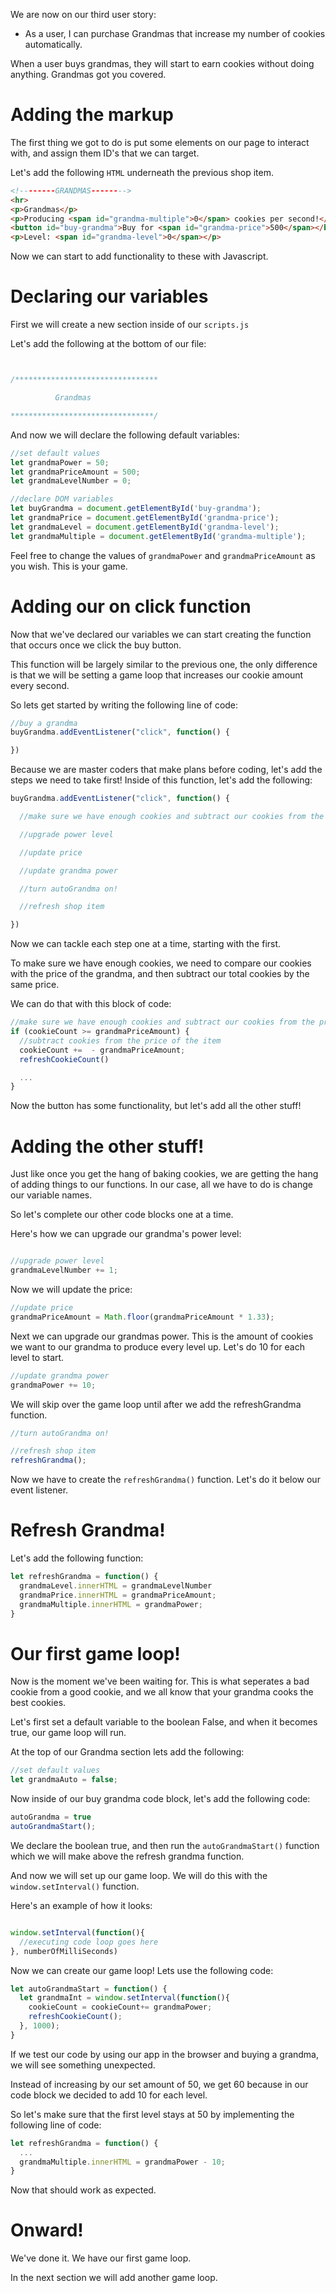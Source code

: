 We are now on our third user story:

- As a user, I can purchase Grandmas that increase my number of cookies automatically.

When a user buys grandmas, they will start to earn cookies without doing anything. Grandmas got you covered.

# Adding the markup

The first thing we got to do is put some elements on our page to interact with, and assign them ID's that we can target.

Let's add the following ```HTML``` underneath the previous shop item.

```HTML
<!--------GRANDMAS-------->
<hr>
<p>Grandmas</p>
<p>Producing <span id="grandma-multiple">0</span> cookies per second!</p>
<button id="buy-grandma">Buy for <span id="grandma-price">500</span></button>
<p>Level: <span id="grandma-level">0</span></p>

```

Now we can start to add functionality to these with Javascript.

# Declaring our variables
First we will create a new section inside of our ```scripts.js```

Let's add the following at the bottom of our file:

```js


/********************************

          Grandmas

********************************/

```

And now we will declare the following default variables:

```js
//set default values
let grandmaPower = 50;
let grandmaPriceAmount = 500;
let grandmaLevelNumber = 0;

//declare DOM variables
let buyGrandma = document.getElementById('buy-grandma');
let grandmaPrice = document.getElementById('grandma-price');
let grandmaLevel = document.getElementById('grandma-level');
let grandmaMultiple = document.getElementById('grandma-multiple');
```
Feel free to change the values of ```grandmaPower``` and ```grandmaPriceAmount``` as you wish. This is your game.

# Adding our on click function
Now that we've declared our variables we can start creating the function that occurs once we click the buy button.

This function will be largely similar to the previous one, the only difference is that we will be setting a game loop that increases our cookie amount every second.

So lets get started by writing the following line of code:

```js
//buy a grandma
buyGrandma.addEventListener("click", function() {

})

```

Because we are master coders that make plans before coding, let's add the steps we need to take first! Inside of this function, let's add the following:

```js
buyGrandma.addEventListener("click", function() {

  //make sure we have enough cookies and subtract our cookies from the price

  //upgrade power level

  //update price

  //update grandma power

  //turn autoGrandma on!

  //refresh shop item

})
```

Now we can tackle each step one at a time, starting with the first.

To make sure we have enough cookies, we need to compare our cookies with the price of the grandma, and then subtract our total cookies by the same price.

We can do that with this block of code:

```js
//make sure we have enough cookies and subtract our cookies from the price
if (cookieCount >= grandmaPriceAmount) {
  //subtract cookies from the price of the item
  cookieCount +=  - grandmaPriceAmount;
  refreshCookieCount()

  ...
}  
```

Now the button has some functionality, but let's add all the other stuff!

# Adding the other stuff!
Just like once you get the hang of baking cookies, we are getting the hang of adding things to our functions. In our case, all we have to do is change our variable names.

So let's complete our other code blocks one at a time.

Here's how we can upgrade our grandma's power level:

```js

//upgrade power level
grandmaLevelNumber += 1;

```

Now we will update the price:

```js
//update price
grandmaPriceAmount = Math.floor(grandmaPriceAmount * 1.33);

```

Next we can upgrade our grandmas power. This is the amount of cookies we want to our grandma to produce every level up. Let's do 10 for each level to start.

```js
//update grandma power
grandmaPower += 10;

```

We will skip over the game loop until after we add the refreshGrandma function.

```js
//turn autoGrandma on!

//refresh shop item
refreshGrandma();

```
Now we have to create the ```refreshGrandma()``` function. Let's do it below our event listener.

# Refresh Grandma!

Let's add the following function:

```js
let refreshGrandma = function() {
  grandmaLevel.innerHTML = grandmaLevelNumber
  grandmaPrice.innerHTML = grandmaPriceAmount;
  grandmaMultiple.innerHTML = grandmaPower;
}

```

# Our first game loop!
Now is the moment we've been waiting for. This is what seperates a bad cookie from a good cookie, and we all know that your grandma cooks the best cookies.

Let's first set a default variable to the boolean False, and when it becomes true, our game loop will run.

At the top of our Grandma section lets add the following:

```js
//set default values
let grandmaAuto = false;
```

Now inside of our buy grandma code block, let's add the following code:

```js
autoGrandma = true
autoGrandmaStart();

```

We declare the boolean true, and then run the ```autoGrandmaStart()``` function which we will make above the refresh grandma function.

And now we will set up our game loop. We will do this with the ```window.setInterval()``` function.

Here's an example of how it looks:

```js

window.setInterval(function(){
  //executing code loop goes here
}, numberOfMilliSeconds)

```

Now we can create our game loop! Lets use the following code:

```js
let autoGrandmaStart = function() {
  let grandmaInt = window.setInterval(function(){
    cookieCount = cookieCount+= grandmaPower;
    refreshCookieCount();
  }, 1000);
}

```
If we test our code by using our app in the browser and buying a grandma, we will see something unexpected.

Instead of increasing by our set amount of 50, we get 60 because in our code block we decided to add 10 for each level.

So let's make sure that the first level stays at 50 by implementing the following line of code:

```js
let refreshGrandma = function() {
  ...
  grandmaMultiple.innerHTML = grandmaPower - 10;
}

```

Now that should work as expected.

# Onward!

We've done it. We have our first game loop.

In the next section we will add another game loop.

